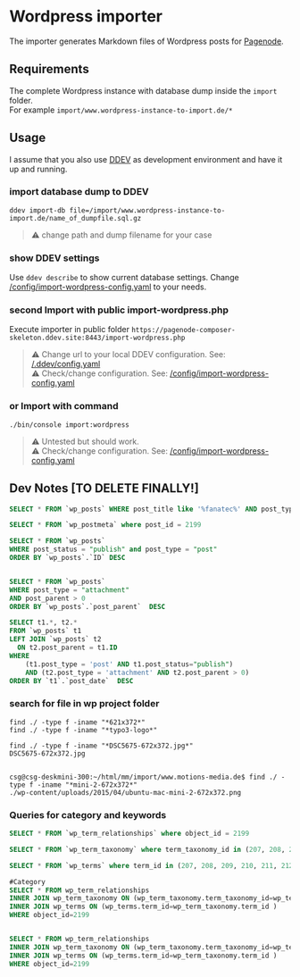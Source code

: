 # Wordpress importer

The importer generates Markdown files of Wordpress posts for [Pagenode](https://pagenode.org/).

## Requirements

The complete Wordpress instance with database dump inside the ```import``` folder.  
For example ```import/www.wordpress-instance-to-import.de/*```

## Usage

I assume that you also use [DDEV](https://ddev.readthedocs.io/en/stable/) as development environment and have it up and running.

### import database dump to DDEV

```ddev import-db file=/import/www.wordpress-instance-to-import.de/name_of_dumpfile.sql.gz```

> ⚠️  change path and dump filename for your case

### show DDEV settings

Use ```ddev describe``` to show current database settings. Change [/config/import-wordpress-config.yaml](/config/import-wordpress-config.yaml) to your needs.

### second Import with public import-wordpress.php

Execute importer in public folder ```https://pagenode-composer-skeleton.ddev.site:8443/import-wordpress.php```

> ⚠️  Change url to your local DDEV configuration. See: [/.ddev/config.yaml](/.ddev/config.yaml)  
> ⚠️  Check/change configuration. See: [/config/import-wordpress-config.yaml](/config/import-wordpress-config.yaml)

### or Import with command

```shell
./bin/console import:wordpress
```

> ⚠️  Untested but should work.  
> ⚠️  Check/change configuration. See: [/config/import-wordpress-config.yaml](/config/import-wordpress-config.yaml)

## Dev Notes [TO DELETE FINALLY!]

```sql
SELECT * FROM `wp_posts` WHERE post_title like '%fanatec%' AND post_type = 'post'

SELECT * FROM `wp_postmeta` where post_id = 2199

SELECT * FROM `wp_posts` 
WHERE post_status = "publish" and post_type = "post" 
ORDER BY `wp_posts`.`ID` DESC


SELECT * FROM `wp_posts`
WHERE post_type = "attachment"
AND post_parent > 0  
ORDER BY `wp_posts`.`post_parent`  DESC

SELECT t1.*, t2.* 
FROM `wp_posts` t1
LEFT JOIN `wp_posts` t2
  ON t2.post_parent = t1.ID
WHERE 
   	(t1.post_type = 'post' AND t1.post_status="publish")
	AND (t2.post_type = 'attachment' AND t2.post_parent > 0)
ORDER BY `t1`.`post_date`  DESC

```

### search for file in wp project folder

```shell
find ./ -type f -iname "*621x372*"
find ./ -type f -iname "*typo3-logo*"

find ./ -type f -iname "*DSC5675-672x372.jpg*"
DSC5675-672x372.jpg


csg@csg-deskmini-300:~/html/mm/import/www.motions-media.de$ find ./ -type f -iname "*mini-2-672x372*"
./wp-content/uploads/2015/04/ubuntu-mac-mini-2-672x372.png

```

### Queries for category and keywords

```sql
SELECT * FROM `wp_term_relationships` where object_id = 2199

SELECT * FROM `wp_term_taxonomy` where term_taxonomy_id in (207, 208, 209, 210, 211, 212, 213)

SELECT * FROM `wp_terms` where term_id in (207, 208, 209, 210, 211, 212, 213)
```

```sql
#Category
SELECT * FROM wp_term_relationships 
INNER JOIN wp_term_taxonomy ON (wp_term_taxonomy.term_taxonomy_id=wp_term_relationships.term_taxonomy_id AND wp_term_taxonomy.taxonomy='category')
INNER JOIN wp_terms ON (wp_terms.term_id=wp_term_taxonomy.term_id )
WHERE object_id=2199


SELECT * FROM wp_term_relationships 
INNER JOIN wp_term_taxonomy ON (wp_term_taxonomy.term_taxonomy_id=wp_term_relationships.term_taxonomy_id AND wp_term_taxonomy.taxonomy='post_tag')
INNER JOIN wp_terms ON (wp_terms.term_id=wp_term_taxonomy.term_id )
WHERE object_id=2199
```